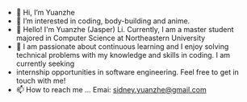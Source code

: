 - 👋 Hi, I’m Yuanzhe
- 👀 I’m interested in coding, body-building and anime.
- 🌱 Hello! I'm Yuanzhe (Jasper) Li. Currently, I am a master student majored in Computer Science at Northeastern University 
- 💞️ I am passionate about continuous learning and I enjoy solving technical problems with my knowledge and skills in coding. I am currently seeking 
-    internship opportunities in software engineering. Feel free to get in touch with me!
- 📫 How to reach me ...   Emai: sidney.yuanzhe@gmail.com

<!---
yuanzhe-jasper/yuanzhe-jasper is a ✨ special ✨ repository because its `README.md` (this file) appears on your GitHub profile.
You can click the Preview link to take a look at your changes.
--->
